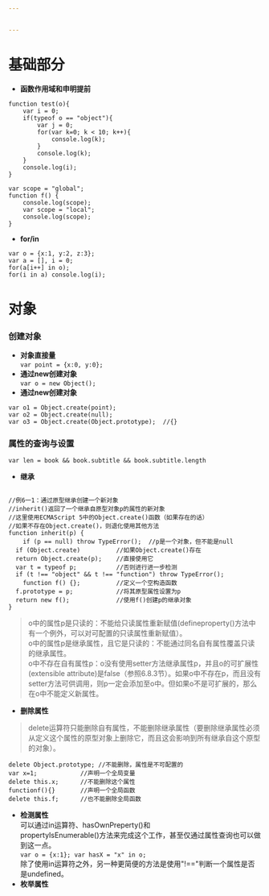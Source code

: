 ```yaml
---


---
```


<h1 id="基础部分">基础部分</h1>
<ul>
<li><strong>函数作用域和申明提前</strong></li>
</ul>
<pre class=" language-javascript"><code class="prism  language-javascript"><span class="token keyword">function</span> <span class="token function">test</span><span class="token punctuation">(</span>o<span class="token punctuation">)</span><span class="token punctuation">{</span>  
    <span class="token keyword">var</span> i <span class="token operator">=</span> <span class="token number">0</span><span class="token punctuation">;</span>  
    <span class="token keyword">if</span><span class="token punctuation">(</span><span class="token keyword">typeof</span> o <span class="token operator">==</span> <span class="token string">"object"</span><span class="token punctuation">)</span><span class="token punctuation">{</span>  
        <span class="token keyword">var</span> j <span class="token operator">=</span> <span class="token number">0</span><span class="token punctuation">;</span>  
        <span class="token keyword">for</span><span class="token punctuation">(</span><span class="token keyword">var</span> k<span class="token operator">=</span><span class="token number">0</span><span class="token punctuation">;</span> k <span class="token operator">&lt;</span> <span class="token number">10</span><span class="token punctuation">;</span> k<span class="token operator">++</span><span class="token punctuation">)</span><span class="token punctuation">{</span>  
            console<span class="token punctuation">.</span><span class="token function">log</span><span class="token punctuation">(</span>k<span class="token punctuation">)</span><span class="token punctuation">;</span>  
        <span class="token punctuation">}</span>  
        console<span class="token punctuation">.</span><span class="token function">log</span><span class="token punctuation">(</span>k<span class="token punctuation">)</span><span class="token punctuation">;</span>  
    <span class="token punctuation">}</span>  
    console<span class="token punctuation">.</span><span class="token function">log</span><span class="token punctuation">(</span>i<span class="token punctuation">)</span><span class="token punctuation">;</span>  
<span class="token punctuation">}</span>
</code></pre>
<pre><code>var scope = "global";  
function f() {  
    console.log(scope);  
    var scope = "local";  
    console.log(scope);  
}
</code></pre>
<ul>
<li><strong>for/in</strong></li>
</ul>
<pre><code>var o = {x:1, y:2, z:3};  
var a = [], i = 0;  
for(a[i++] in o);  
for(i in a) console.log(i);
</code></pre>
<h1 id="对象">对象</h1>
<h3 id="创建对象">创建对象</h3>
<ul>
<li><strong>对象直接量</strong><br>
<code>var point = {x:0, y:0};</code></li>
<li><strong>通过new创建对象</strong><br>
<code>var o = new Object();</code></li>
<li><strong>通过new创建对象</strong></li>
</ul>
<pre><code>var o1 = Object.create(point);  
var o2 = Object.create(null);  
var o3 = Object.create(Object.prototype);  //{}
</code></pre>
<h3 id="属性的查询与设置">属性的查询与设置</h3>
<p><code>var len = book &amp;&amp; book.subtitle &amp;&amp; book.subtitle.length</code></p>
<ul>
<li><strong>继承</strong></li>
</ul>
<pre><code>  
//例6一1：通过原型继承创建一个新对象  
//inherit()返回了一个继承自原型对象p的属性的新对象  
//这里使用ECMAScript 5中的Object.create()函数（如果存在的话）  
//如果不存在Object.create()，则退化使用其他方法  
function inherit(p) {  
    if (p == null) throw TypeError();  //p是一个对象，但不能是null  
  if (Object.create)          //如果Object.create()存在  
  return Object.create(p);    //直接使用它  
  var t = typeof p;           //否则进行进一步检测  
  if (t !== "object" &amp;&amp; t !== "function") throw TypeError();  
    function f() {};          //定义一个空构造函数  
  f.prototype = p;            //将其原型属性设置为p  
  return new f();             //使用f()创建p的继承对象  
}
</code></pre>
<blockquote>
<p>o中的属性p是只读的：不能给只读属性重新赋值(defineproperty()方法中有一个例外，可以对可配置的只读属性重新赋值）。<br>
o中的属性p是继承属性，且它是只读的：不能通过同名自有属性覆盖只读的继承属性。<br>
o中不存在自有属性p：o没有使用setter方法继承属性p，并且o的可扩展性(extensible attribute)是false（参照6.8.3节）。如果o中不存在p，而且没有setter方法可供调用，则p一定会添加至o中。但如果o不是可扩展的，那么在o中不能定义新属性。</p>
</blockquote>
<ul>
<li><strong>删除属性</strong></li>
</ul>
<blockquote>
<p>delete运算符只能删除自有属性，不能删除继承属性（要删除继承属性必须从定义这个属性的原型对象上删除它，而且这会影响到所有继承自这个原型的对象）。</p>
</blockquote>
<pre><code>delete Object.prototype; //不能删除，属性是不可配置的
var x=1;            //声明一个全局变量
delete this.x;      //不能删除这个属性
functionf(){}       //声明一个全局函数
delete this.f;      //也不能删除全局函数
</code></pre>
<ul>
<li><strong>检测属性</strong><br>
可以通过in运算符、hasOwnPreperty()和<br>
propertyIsEnumerable()方法来完成这个工作，甚至仅通过属性查询也可以做到这一点。<br>
<code>var o = {x:1}; var hasX = "x" in o;</code><br>
除了使用in运算符之外，另一种更简便的方法是使用"!=="判断一个属性是否是undefined。</li>
<li><strong>枚举属性</strong></li>
</ul>

